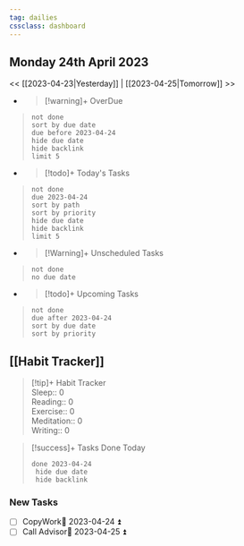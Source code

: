 ```yaml
---
tag: dailies
cssclass: dashboard
---
```

## Monday 24th April 2023

<< [[2023-04-23|Yesterday]] | [[2023-04-25|Tomorrow]] >>

- > [!warning]+ OverDue 
> ```tasks
> not done
> sort by due date
> due before 2023-04-24
> hide due date
> hide backlink
> limit 5
> ```

- > [!todo]+ Today's Tasks
> ```tasks
> not done
> due 2023-04-24
> sort by path
> sort by priority
> hide due date
> hide backlink
> limit 5
> ```

- > [!Warning]+ Unscheduled Tasks  
 > ```tasks  
 > not done  
 > no due date

- > [!todo]+ Upcoming Tasks
> ```tasks  
> not done  
> due after 2023-04-24  
> sort by due date
> sort by priority  

## [[Habit Tracker]]
> [!tip]+ Habit Tracker  
> Sleep:: 0  
> Reading:: 0  
> Exercise:: 0  
> Meditation:: 0  
> Writing:: 0


> [!success]+ Tasks Done Today
> ```tasks 
> done 2023-04-24
>  hide due date
>  hide backlink
### New Tasks
- [ ] CopyWork📅 2023-04-24 ⏫ 
- [ ] Call Advisor📅 2023-04-25 ⏫ 
